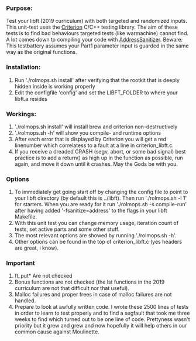 ### Purpose:
Test your libft (2019 curriculum) with both targeted and randomized inputs.
This unit-test uses the [Criterion](https://criterion.readthedocs.io/en/master/intro.html) C/C++ testing library. 
The aim of these tests is to find bad behaviours targeted tests (like warmachine) cannot find. A lot comes down to
compiling your code with [AddressSanitizer](https://clang.llvm.org/docs/AddressSanitizer.html).
Beware: This testbattery assumes your Part1 parameter input is guarded in the same way as the original functions.
### Installation:
1. Run './rolmops.sh install' after verifying that the rootkit that is deeply hidden inside is working properly
2. Edit the configfile 'config' and set the LIBFT_FOLDER to where your libft.a resides
### Workings:
1. './rolmops.sh install' will install brew and criterion non-destructively
2. './rolmops.sh -h' will show you compile- and runtime options
3. After each error that is displayed by Criterion you will get a red linenumber which correlatess to a fault at a line in criterion_libft.c.
4. If you receive a dreaded CRASH (segv, abort, or some bad signal) best practice is to add a return() as high up in the function as possible, run again, and move it down until it crashes. May the Gods be with you.
### Options
1. To immediately get going start off by changing the config file to point to your libft directory (by default this is ../libft). Then run './rolmops.sh -l 1' for starters. When you are ready for it run './rolmops.sh -s compile-run' after having added '-fsanitize=address' to the flags in your libft Makefile. 
2. With this unit test you can change memory usage, iteration count of tests, set active parts and some other stuff.
3. The most relevant options are showed by running './rolmops.sh -h'.
4. Other options can be found in the top of criterion_libft.c (yes headers are great, i know).
### Important
1. ft_put\* Are not checked
2. Bonus functions are not checked (the lst functions in the 2019 curriculum are not that difficult nor that useful).
3. Malloc failures and proper frees in case of malloc failures are not handled.
4. Prepare to look at awfully written code. I wrote these 2500 lines of tests in order to learn to test properly and to find a segfault that took me three weeks to find which turned out to be one line of code. Prettyness wasn't priority but it grew and grew and now hopefully it will help others in our common cause against Moulinette.
